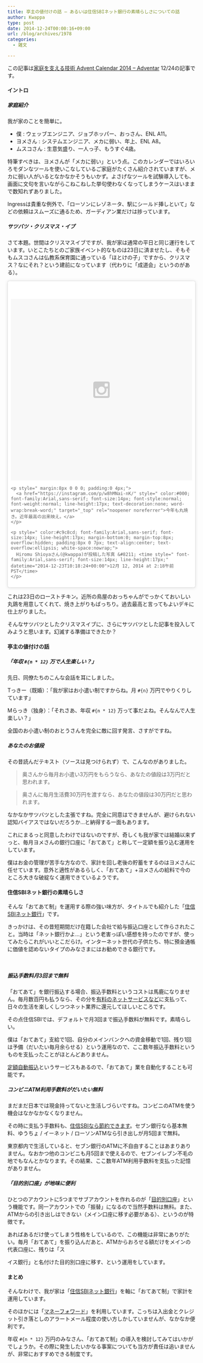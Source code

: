 ```yaml
---
title: 亭主の値付けの話 – あるいは住信SBIネット銀行の素晴らしさについての話
author: Kwappa
type: post
date: 2014-12-24T00:00:16+09:00
url: /blog/archives/1978
categories:
  - 雑文

---
```

この記事は[家庭を支える技術 Advent Calendar 2014 &#8211; Adventar](http://www.adventar.org/calendars/595) 12/24の記事です。

#### イントロ

##### 家庭紹介

我が家のことを簡単に。

  * 僕 : ウェッブエンジニア、ジョブホッパー、おっさん、ENL A11。
  * ヨメさん : システムエンジニア、メカに弱い、年上、ENL A8。
  * ムスコさん : 生意気盛り、一人っ子、もうすぐ4歳。

特筆すべきは、ヨメさんが「メカに弱い」という点。このカレンダーではいろいろモダンなツールを使いこなしているご家庭がたくさん紹介されていますが、メカに弱い人がいるとなかなかそうもいかず。よさげなツールを試験導入しても、画面に文句を言いながらこねこねした挙句使わなくなってしまうケースはいままで数知れずありました。

Ingressは貴重な例外で、「ローソンにレゾネータ、駅にシールド挿しといて」などの依頼はスムーズに通るため、ガーディアン業だけは捗っています。

##### サツバツ・クリスマス・イブ

さて本題。世間はクリスマスイブですが、我が家は通常の平日と同じ運行をしています。いとこたちとのご家族イベント的なものは23日に済ませたし、そもそもムスコさんは仏教系保育園に通っている「ほとけの子」ですから、クリスマス？なにそれ？という建前になっています（代わりに「成道会」というのがある）。

<blockquote class="instagram-media" data-instgrm-captioned data-instgrm-version="4" style=" background:#FFF; border:0; border-radius:3px; box-shadow:0 0 1px 0 rgba(0,0,0,0.5),0 1px 10px 0 rgba(0,0,0,0.15); margin: 1px; max-width:658px; padding:0; width:99.375%; width:-webkit-calc(100% - 2px); width:calc(100% - 2px);">
  <div style="padding:8px;">
    <div style=" background:#F8F8F8; line-height:0; margin-top:40px; padding:50% 0; text-align:center; width:100%;">
      <div style=" background:url(data:image/png;base64,iVBORw0KGgoAAAANSUhEUgAAACwAAAAsCAMAAAApWqozAAAAGFBMVEUiIiI9PT0eHh4gIB4hIBkcHBwcHBwcHBydr+JQAAAACHRSTlMABA4YHyQsM5jtaMwAAADfSURBVDjL7ZVBEgMhCAQBAf//42xcNbpAqakcM0ftUmFAAIBE81IqBJdS3lS6zs3bIpB9WED3YYXFPmHRfT8sgyrCP1x8uEUxLMzNWElFOYCV6mHWWwMzdPEKHlhLw7NWJqkHc4uIZphavDzA2JPzUDsBZziNae2S6owH8xPmX8G7zzgKEOPUoYHvGz1TBCxMkd3kwNVbU0gKHkx+iZILf77IofhrY1nYFnB/lQPb79drWOyJVa/DAvg9B/rLB4cC+Nqgdz/TvBbBnr6GBReqn/nRmDgaQEej7WhonozjF+Y2I/fZou/qAAAAAElFTkSuQmCC); display:block; height:44px; margin:0 auto -44px; position:relative; top:-22px; width:44px;">
      </div>
    </div>
    
    <p style=" margin:8px 0 0 0; padding:0 4px;">
      <a href="https://instagram.com/p/w8hMNai-nK/" style=" color:#000; font-family:Arial,sans-serif; font-size:14px; font-style:normal; font-weight:normal; line-height:17px; text-decoration:none; word-wrap:break-word;" target="_top" rel="noopener noreferrer">今年も丸焼き。近年最高の出来映え。</a>
    </p>
    
    <p style=" color:#c9c8cd; font-family:Arial,sans-serif; font-size:14px; line-height:17px; margin-bottom:0; margin-top:8px; overflow:hidden; padding:8px 0 7px; text-align:center; text-overflow:ellipsis; white-space:nowrap;">
      Hiromu Shioyaさん(@kwappa)が投稿した写真 &#8211; <time style=" font-family:Arial,sans-serif; font-size:14px; line-height:17px;" datetime="2014-12-23T10:18:24+00:00">12月 12, 2014 at 2:18午前 PST</time>
    </p>
  </div>
</blockquote>



これは23日のローストチキン。近所の鳥屋のおっちゃんがでっかくておいしい丸鶏を用意してくれて、焼き上がりもばっちり。過去最高と言ってもよいデキに仕上がりました。

そんなサツバツとしたクリスマスイブに、さらにサツバツとした記事を投入してみようと思います。幻滅する準備はできたか？

<!--more-->

#### 亭主の値付けの話

##### 「年収 `#{n * 12}` 万で人生楽しい？」

先日、同僚たちのこんな会話を耳にしました。

Tっきー（既婚）：「我が家はお小遣い制ですからね。月 `#{n}` 万円でやりくりしています」

Mらっき（独身）：「それさあ、年収 `#{n * 12}` 万って事だよね。そんなんで人生楽しい？」

全国のお小遣い制のおとうさんを完全に敵に回す発言、さすがですね。

##### あなたのお値段

その昔読んだテキスト（ソースは見つけられず）で、こんなのがありました。

> 奥さんから毎月お小遣い3万円をもらうなら、あなたの値段は3万円だと思われます。 
    
> 奥さんに毎月生活費30万円を渡すなら、あなたの値段は30万円だと思われます。

なかなかサツバツとした主張ですね。完全に同意はできませんが、避けられない認知バイアスではないだろうか…と納得する一面もあります。

これにまるっと同意したわけではないのですが、奇しくも我が家では結婚以来ずっと、毎月ヨメさんの銀行口座に「おてあて」と称して一定額を振り込む運用をしています。

僕はお金の管理が苦手な方なので、家計を回し老後の貯蓄をするのはヨメさんに任せています。意外と適性があるらしく、「おてあて」+ヨメさんの給料で今のところ大きな破綻なく運用できているようです。

#### 住信SBIネット銀行の素晴らしさ

<img src="https://www.ana.co.jp/amc/reference/tameru/mileagemall/images/shop/sumisin_housingloan/main.gif" alt="" style="float:right;" />

そんな「おてあて制」を運用する際の強い味方が、タイトルでも紹介した「[住信SBIネット銀行](https://www.netbk.co.jp/)」です。

きっかけは、その昔短期間だけ在籍した会社で給与振込口座として作らされたこと。当時は「ネット銀行かよ…」という老害っぽい感想を持ったのですが、使ってみたらこれがいいとこだらけ。インターネット世代の子供たち、特に預金通帳に価値を認めないタイプのみなさまにはお勧めできる銀行です。

<br style="clear:both;" />

##### 振込手数料月3回まで無料

「おてあて」を銀行振込する場合、振込手数料というコストは馬鹿になりません。毎月数百円も払うなら、その分を[有料のネットサービスなど](http://info.nicovideo.jp/lp/pc_lp/)に支払って、日々の生活を楽しくしつつネット業界に還元してほしいところです。

その点住信SBIでは、デフォルトで月3回まで振込手数料が無料です。素晴らしい。

僕は「おてあて」支給で1回、自分のメインバンクへの資金移動で1回、残り1回は予備（だいたい毎月余らせる）という運用なので、ここ数年振込手数料というものを支払ったことがほとんどありません。

[定額自動振込](https://www.netbk.co.jp/wpl/NBGate/i900500CT/PD/shouhin_furikomi_06)というサービスもあるので、「おてあて」業を自動化することも可能です。

##### コンビニATM利用手数料がだいたい無料

まだまだ日本では現金持ってないと生活しづらいですね。コンビニのATMを使う機会はなかなかなくなりません。

その時に支払う手数料も、[住信SBIなら節約できます](https://www.netbk.co.jp/wpl/NBGate/i900500CT/PD/charge_srv)。セブン銀行なら基本無料、ゆうちょ / イーネット / ローソンATMなら引き出しが月5回まで無料。

東京都内で生活していると、セブン銀行のATMに不自由することはあまりありません。なおかつ他のコンビニも月5回まで使えるので、セブンイレブン不毛の地でもなんとかなります。その結果、ここ数年ATM利用手数料を支払った記憶がありません。

##### 「目的別口座」が地味に便利

ひとつのアカウントに5つまでサブアカウントを作れるのが「[目的別口座](https://www.netbk.co.jp/wpl/NBGate/i900500CT/PD/shouhin_moku_01)」という機能です。同一アカウントでの「振替」になるので当然手数料は無料。また、ATMからの引き出しはできない（メイン口座に移す必要がある）、というのが特徴です。

あればあるだけ使ってしまう性格をしているので、この機能は非常にありがたい。毎月「おてあて」を振り込んだあと、ATMからおろせる額だけをメインの代表口座に、残りは「ス
  
イス銀行」と名付けた目的別口座に移す、という運用をしています。

#### まとめ

そんなわけで、我が家は「[住信SBIネット銀行](https://www.netbk.co.jp/)」を軸に「おてあて制」で家計を運用しています。

そのほかには「[マネーフォワード](https://moneyforward.com/)」を利用しています。こっちは入出金とクレジット引き落としのアラートメール程度の使い方しかしていませんが、なかなか便利です。

年収 `#{n * 12}` 万円のみなさん、「おてあて制」の導入を検討してみてはいかがでしょうか。その際に発生したいかなる事案についても当方が責任は追いませんが、非常におすすめできる制度です。
